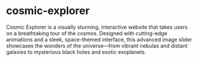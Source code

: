 # cosmic-explorer
Cosmic Explorer is a visually stunning, interactive website that takes users on a breathtaking tour of the cosmos. Designed with cutting-edge animations and a sleek, space-themed interface, this advanced image slider showcases the wonders of the universe—from vibrant nebulas and distant galaxies to mysterious black holes and exotic exoplanets.
